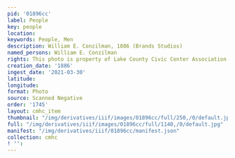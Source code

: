 ```yaml
---
pid: '01896cc'
label: People
key: people
location: 
keywords: People, Men
description: William E. Conzilman, 1886 (Brands Studios)
named_persons: William E. Conzilman
rights: This photo is property of Lake County Civic Center Association.
creation_date: '1886'
ingest_date: '2021-03-30'
latitude: 
longitude: 
format: Photo
source: Scanned Negative
order: '1745'
layout: cmhc_item
thumbnail: "/img/derivatives/iiif/images/01896cc/full/250,/0/default.jpg"
full: "/img/derivatives/iiif/images/01896cc/full/1140,/0/default.jpg"
manifest: "/img/derivatives/iiif/01896cc/manifest.json"
collection: cmhc
! '': 
---
```

